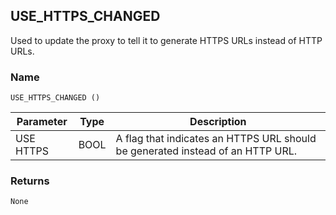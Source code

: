 ## USE\_HTTPS\_CHANGED

Used to update the proxy to tell it to generate HTTPS URLs instead of HTTP URLs.


### Name

`USE_HTTPS_CHANGED ()`


| Parameter | Type | Description                                                                    |
| --------- | ---- | ------------------------------------------------------------------------------ |
| USE HTTPS | BOOL | A flag that indicates an HTTPS URL should be generated instead of an HTTP URL. |


### Returns

`None`
